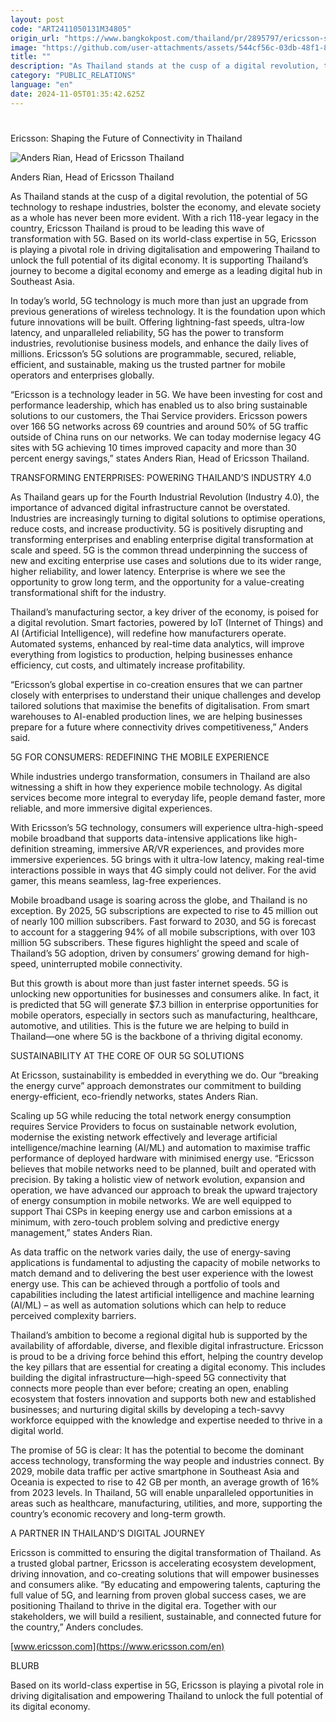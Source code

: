 ```yaml
---
layout: post
code: "ART2411050131M34805"
origin_url: "https://www.bangkokpost.com/thailand/pr/2895797/ericsson-shaping-the-future-of-connectivity-in-thailand"
image: "https://github.com/user-attachments/assets/544cf56c-03db-48f1-86d3-1b3f74d2c76f"
title: ""
description: "As Thailand stands at the cusp of a digital revolution, the potential of 5G technology to reshape industries, bolster the economy, and elevate society as a whole has never been more evident. With a rich 118-year legacy in the country, Ericsson Thailand is proud to be leading this wave of transformation with 5G. Based on its world-class expertise in 5G, Ericsson is playing a pivotal role in driving digitalisation and empowering Thailand to unlock the full potential of its digital economy. It is supporting Thailand’s journey to become a digital economy and emerge as a leading digital hub in Southeast Asia."
category: "PUBLIC_RELATIONS"
language: "en"
date: 2024-11-05T01:35:42.625Z
---
```


# 

Ericsson: Shaping the Future of Connectivity in Thailand

![Anders Rian, Head of Ericsson Thailand](https://github.com/user-attachments/assets/35484027-7f82-4cbc-b5b0-0401bad4f9ce)

Anders Rian, Head of Ericsson Thailand

As Thailand stands at the cusp of a digital revolution, the potential of 5G technology to reshape industries, bolster the economy, and elevate society as a whole has never been more evident. With a rich 118-year legacy in the country, Ericsson Thailand is proud to be leading this wave of transformation with 5G. Based on its world-class expertise in 5G, Ericsson is playing a pivotal role in driving digitalisation and empowering Thailand to unlock the full potential of its digital economy. It is supporting Thailand’s journey to become a digital economy and emerge as a leading digital hub in Southeast Asia.

In today’s world, 5G technology is much more than just an upgrade from previous generations of wireless technology. It is the foundation upon which future innovations will be built. Offering lightning-fast speeds, ultra-low latency, and unparalleled reliability, 5G has the power to transform industries, revolutionise business models, and enhance the daily lives of millions. Ericsson’s 5G solutions are programmable, secured, reliable, efficient, and sustainable, making us the trusted partner for mobile operators and enterprises globally.

“Ericsson is a technology leader in 5G. We have been investing for cost and performance leadership, which has enabled us to also bring sustainable solutions to our customers, the Thai Service providers. Ericsson powers over 166 5G networks across 69 countries and around 50% of 5G traffic outside of China runs on our networks. We can today modernise legacy 4G sites with 5G achieving 10 times improved capacity and more than 30 percent energy savings,” states Anders Rian, Head of Ericsson Thailand.

TRANSFORMING ENTERPRISES: POWERING THAILAND’S INDUSTRY 4.0

As Thailand gears up for the Fourth Industrial Revolution (Industry 4.0), the importance of advanced digital infrastructure cannot be overstated. Industries are increasingly turning to digital solutions to optimise operations, reduce costs, and increase productivity. 5G is positively disrupting and transforming enterprises and enabling enterprise digital transformation at scale and speed. 5G is the common thread underpinning the success of new and exciting enterprise use cases and solutions due to its wider range, higher reliability, and lower latency. Enterprise is where we see the opportunity to grow long term, and the opportunity for a value-creating transformational shift for the industry.

Thailand’s manufacturing sector, a key driver of the economy, is poised for a digital revolution. Smart factories, powered by IoT (Internet of Things) and AI (Artificial Intelligence), will redefine how manufacturers operate. Automated systems, enhanced by real-time data analytics, will improve everything from logistics to production, helping businesses enhance efficiency, cut costs, and ultimately increase profitability.

“Ericsson’s global expertise in co-creation ensures that we can partner closely with enterprises to understand their unique challenges and develop tailored solutions that maximise the benefits of digitalisation. From smart warehouses to AI-enabled production lines, we are helping businesses prepare for a future where connectivity drives competitiveness,” Anders said.

5G FOR CONSUMERS: REDEFINING THE MOBILE EXPERIENCE

While industries undergo transformation, consumers in Thailand are also witnessing a shift in how they experience mobile technology. As digital services become more integral to everyday life, people demand faster, more reliable, and more immersive digital experiences. 

With Ericsson’s 5G technology, consumers will experience ultra-high-speed mobile broadband that supports data-intensive applications like high-definition streaming, immersive AR/VR experiences, and provides more immersive experiences. 5G brings with it ultra-low latency, making real-time interactions possible in ways that 4G simply could not deliver. For the avid gamer, this means seamless, lag-free experiences.

Mobile broadband usage is soaring across the globe, and Thailand is no exception. By 2025, 5G subscriptions are expected to rise to 45 million out of nearly 100 million subscribers. Fast forward to 2030, and 5G is forecast to account for a staggering 94% of all mobile subscriptions, with over 103 million 5G subscribers. These figures highlight the speed and scale of Thailand’s 5G adoption, driven by consumers’ growing demand for high-speed, uninterrupted mobile connectivity.

But this growth is about more than just faster internet speeds. 5G is unlocking new opportunities for businesses and consumers alike. In fact, it is predicted that 5G will generate $7.3 billion in enterprise opportunities for mobile operators, especially in sectors such as manufacturing, healthcare, automotive, and utilities. This is the future we are helping to build in Thailand—one where 5G is the backbone of a thriving digital economy.

SUSTAINABILITY AT THE CORE OF OUR 5G SOLUTIONS

At Ericsson, sustainability is embedded in everything we do. Our “breaking the energy curve” approach demonstrates our commitment to building energy-efficient, eco-friendly networks, states Anders Rian.

Scaling up 5G while reducing the total network energy consumption requires Service Providers to focus on sustainable network evolution, modernise the existing network effectively and leverage artificial intelligence/machine learning (AI/ML) and automation to maximise traffic performance of deployed hardware with minimised energy use. “Ericsson believes that mobile networks need to be planned, built and operated with precision. By taking a holistic view of network evolution, expansion and operation, we have advanced our approach to break the upward trajectory of energy consumption in mobile networks. We are well equipped to support Thai CSPs in keeping energy use and carbon emissions at a minimum, with zero-touch problem solving and predictive energy management,” states Anders Rian.

As data traffic on the network varies daily, the use of energy-saving applications is fundamental to adjusting the capacity of mobile networks to match demand and to delivering the best user experience with the lowest energy use. This can be achieved through a portfolio of tools and capabilities including the latest artificial intelligence and machine learning (AI/ML) – as well as automation solutions which can help to reduce perceived complexity barriers.

Thailand’s ambition to become a regional digital hub is supported by the availability of affordable, diverse, and flexible digital infrastructure. Ericsson is proud to be a driving force behind this effort, helping the country develop the key pillars that are essential for creating a digital economy. This includes building the digital infrastructure—high-speed 5G connectivity that connects more people than ever before; creating an open, enabling ecosystem that fosters innovation and supports both new and established businesses; and nurturing digital skills by developing a tech-savvy workforce equipped with the knowledge and expertise needed to thrive in a digital world.

The promise of 5G is clear: It has the potential to become the dominant access technology, transforming the way people and industries connect. By 2029, mobile data traffic per active smartphone in Southeast Asia and Oceania is expected to rise to 42 GB per month, an average growth of 16% from 2023 levels. In Thailand, 5G will enable unparalleled opportunities in areas such as healthcare, manufacturing, utilities, and more, supporting the country’s economic recovery and long-term growth.

A PARTNER IN THAILAND’S DIGITAL JOURNEY

Ericsson is committed to ensuring the digital transformation of Thailand. As a trusted global partner, Ericsson is accelerating ecosystem development, driving innovation, and co-creating solutions that will empower businesses and consumers alike. “By educating and empowering talents, capturing the full value of 5G, and learning from proven global success cases, we are positioning Thailand to thrive in the digital era. Together with our stakeholders, we will build a resilient, sustainable, and connected future for the country,” Anders concludes.

[www.ericsson.com](https://www.ericsson.com/en)

BLURB

Based on its world-class expertise in 5G, Ericsson is playing a pivotal role in driving digitalisation and empowering Thailand to unlock the full potential of its digital economy.